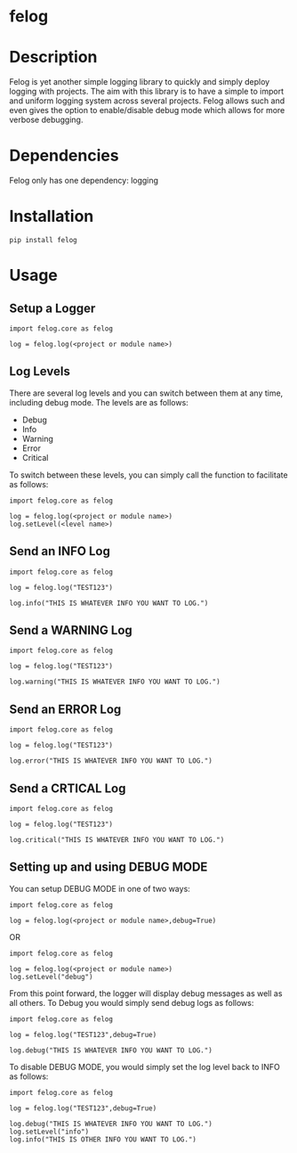 # felog
# Description
Felog is yet another simple logging library to quickly and simply deploy logging with projects.
The aim with this library is to have a simple to import and uniform logging system across several projects.
Felog allows such and even gives the option to enable/disable debug mode which allows for more verbose debugging.
# Dependencies
 Felog only has one dependency: logging
 # Installation
 ```
 pip install felog
 ```
 # Usage
 ## Setup a Logger
 ```
 import felog.core as felog

 log = felog.log(<project or module name>)
 ```
 ## Log Levels
 There are several log levels and you can switch between them at any time, including debug mode.
 The levels are as follows:
 - Debug
 - Info
 - Warning
 - Error
 - Critical

 To switch between these levels, you can simply call the function to facilitate as follows:
 ```
 import felog.core as felog

 log = felog.log(<project or module name>)
 log.setLevel(<level name>)
 ```
 ## Send an INFO Log
 ```
 import felog.core as felog

 log = felog.log("TEST123")

 log.info("THIS IS WHATEVER INFO YOU WANT TO LOG.")
 ```
 ## Send a WARNING Log
 ```
 import felog.core as felog

 log = felog.log("TEST123")

 log.warning("THIS IS WHATEVER INFO YOU WANT TO LOG.")
 ```
 ## Send an ERROR Log
 ```
 import felog.core as felog

 log = felog.log("TEST123")

 log.error("THIS IS WHATEVER INFO YOU WANT TO LOG.")
 ```
 ## Send a CRTICAL Log
 ```
 import felog.core as felog

 log = felog.log("TEST123")

 log.critical("THIS IS WHATEVER INFO YOU WANT TO LOG.")
 ```
 ## Setting up and using DEBUG MODE
 You can setup DEBUG MODE in one of two ways:
  ```
 import felog.core as felog

 log = felog.log(<project or module name>,debug=True)
 ```
 OR
 ```
 import felog.core as felog

 log = felog.log(<project or module name>)
 log.setLevel("debug")
 ```
 From this point forward, the logger will display debug messages as well as all others.
 To Debug you would simply send debug logs as follows:
 ```
 import felog.core as felog

 log = felog.log("TEST123",debug=True)

 log.debug("THIS IS WHATEVER INFO YOU WANT TO LOG.")
 ```
 To disable DEBUG MODE, you would simply set the log level back to INFO as follows:
  ```
 import felog.core as felog

 log = felog.log("TEST123",debug=True)

 log.debug("THIS IS WHATEVER INFO YOU WANT TO LOG.")
 log.setLevel("info")
 log.info("THIS IS OTHER INFO YOU WANT TO LOG.")
 ```